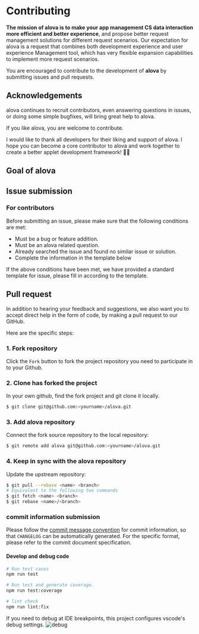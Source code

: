 # Contributing

**The mission of alova is to make your app management CS data interaction more efficient and better experience**, and propose better request management solutions for different request scenarios. Our expectation for alova is a request that combines both development experience and user experience Management tool, which has very flexible expansion capabilities to implement more request scenarios.

You are encouraged to contribute to the development of **alova** by submitting issues and pull requests.

## Acknowledgements

alova continues to recruit contributors, even answering questions in issues, or doing some simple bugfixes, will bring great help to alova.

If you like alova, you are welcome to contribute.

I would like to thank all developers for their liking and support of alova. I hope you can become a core contributor to alova and work together to create a better applet development framework! 🍾🎉

## Goal of alova

## Issue submission

### For contributors

Before submitting an issue, please make sure that the following conditions are met:

- Must be a bug or feature addition.
- Must be an alova related question.
- Already searched the issue and found no similar issue or solution.
- Complete the information in the template below

If the above conditions have been met, we have provided a standard template for issue, please fill in according to the template.

## Pull request

In addition to hearing your feedback and suggestions, we also want you to accept direct help in the form of code, by making a pull request to our GitHub.

Here are the specific steps:

### 1. Fork repository

Click the `Fork` button to fork the project repository you need to participate in to your Github.

### 2. Clone has forked the project

In your own github, find the fork project and git clone it locally.

```bash
$ git clone git@github.com:<yourname>/alova.git
```

### 3. Add alova repository

Connect the fork source repository to the local repository:

```bash
$ git remote add alova git@github.com:<yourname>/alova.git
```

### 4. Keep in sync with the alova repository

Update the upstream repository:

```bash
$ git pull --rebase <name> <branch>
# Equivalent to the following two commands
$ git fetch <name> <branch>
$ git rebase <name>/<branch>
```

### commit information submission

Please follow the [commit message convention](./CONTRIBUTING_COMMIT.md) for commit information, so that `CHANGELOG` can be automatically generated. For the specific format, please refer to the commit document specification.

#### Develop and debug code

```bash
# Run test cases
npm run test

# Run test and generate coverage.
npm run test:coverage

# lint check
npm run lint:fix
```

If you need to debug at IDE breakpoints, this project configures vscode's debug settings.
![debug](https://user-images.githubusercontent.com/29848971/202136129-6a3befd0-87ac-4572-b9a4-9289cd4c4830.png)
